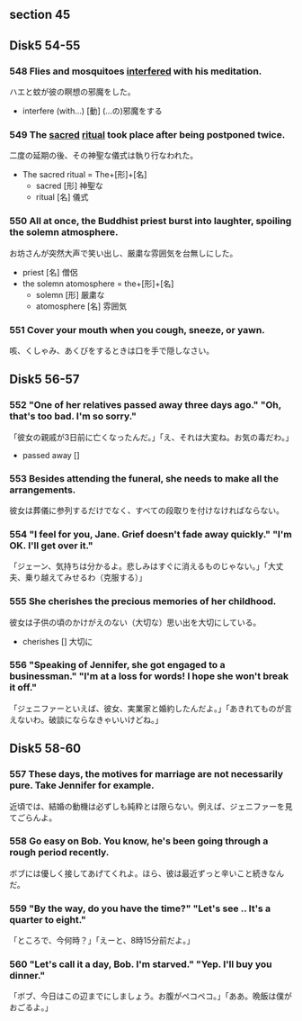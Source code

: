 ## section 45 

## Disk5 54-55 

###  548 Flies and mosquitoes [interfered](/words/interfere.md) with his meditation. 
ハエと蚊が彼の瞑想の邪魔をした。
- interfere (with...) [動] (...の)邪魔をする

###  549 The [sacred](/words/sacred.md) [ritual](/words/ritual.md) took place after being postponed twice. 
二度の延期の後、その神聖な儀式は執り行なわれた。
- The sacred ritual = The+[形]+[名]
    - sacred [形] 神聖な
    - ritual [名] 儀式

###  550 All at once, the Buddhist priest burst into laughter, spoiling the solemn atmosphere. 
お坊さんが突然大声で笑い出し、厳粛な雰囲気を台無しにした。
- priest [名] 僧侶
- the solemn atomosphere = the+[形]+[名]
    - solemn [形] 厳粛な
    - atomosphere [名] 雰囲気

###  551 Cover your mouth when you cough, sneeze, or yawn. 
咳、くしゃみ、あくびをするときは口を手で隠しなさい。

## Disk5 56-57

###  552 "One of her relatives passed away three days ago." "Oh, that's too bad. I'm so sorry." 
「彼女の親戚が3日前に亡くなったんだ。」「え、それは大変ね。お気の毒だわ。」

- passed away []

###  553 Besides attending the funeral, she needs to make all the arrangements. 
彼女は葬儀に参列するだけでなく、すべての段取りを付けなければならない。

###  554 "I feel for you, Jane. Grief doesn't fade away quickly." "I'm OK. I'll get over it." 
「ジェーン、気持ちは分かるよ。悲しみはすぐに消えるものじゃない。」「大丈夫、乗り越えてみせるわ（克服する）」

###  555 She cherishes the precious memories of her childhood. 
彼女は子供の頃のかけがえのない（大切な）思い出を大切にしている。
- cherishes [] 大切に

###  556 "Speaking of Jennifer, she got engaged to a businessman." "I'm at a loss for words! I hope she won't break it off." 
「ジェニファーといえば、彼女、実業家と婚約したんだよ。」「あきれてものが言えないわ。破談にならなきゃいいけどね。」

## Disk5 58-60

###  557 These days, the motives for marriage are not necessarily pure. Take Jennifer for example. 
近頃では、結婚の動機は必ずしも純粋とは限らない。例えば、ジェニファーを見てごらんよ。

###  558 Go easy on Bob. You know, he's been going through a rough period recently. 
ボブには優しく接してあげてくれよ。ほら、彼は最近ずっと辛いこと続きなんだ。

###  559 "By the way, do you have the time?" "Let's see .. It's a quarter to eight." 
「ところで、今何時？」「えーと、8時15分前だよ。」

###  560 "Let's call it a day, Bob. I'm starved." "Yep. I'll buy you dinner." 
「ボブ、今日はこの辺までにしましょう。お腹がペコペコ。」「ああ。晩飯は僕がおごるよ。」

